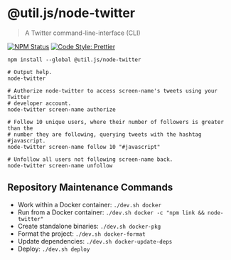 # @util.js/node-twitter

> A Twitter command-line-interface (CLI)

<p>
  <a href="https://www.npmjs.com/package/@util.js/node-twitter"><img alt="NPM Status" src="https://img.shields.io/npm/v/@util.js/node-twitter.svg?style=flat"></a>
  <a href="https://github.com/prettier/prettier"><img alt="Code Style: Prettier" src="https://img.shields.io/badge/code_style-prettier-ff69b4.svg?style=flat-square"></a>
</p>

```
npm install --global @util.js/node-twitter

# Output help.
node-twitter

# Authorize node-twitter to access screen-name's tweets using your Twitter
# developer account.
node-twitter screen-name authorize

# Follow 10 unique users, where their number of followers is greater than the
# number they are following, querying tweets with the hashtag #javascript.
node-twitter screen-name follow 10 "#javascript"

# Unfollow all users not following screen-name back.
node-twitter screen-name unfollow
```

[comment]: # "Update outputHelp in NodeTwitterMain if you update "
[comment]: # "node-twitter's usage here."

## Repository Maintenance Commands

- Work within a Docker container: `./dev.sh docker`
- Run from a Docker container: `./dev.sh docker -c "npm link && node-twitter"`
- Create standalone binaries: `./dev.sh docker-pkg`
- Format the project: `./dev.sh docker-format`
- Update dependencies: `./dev.sh docker-update-deps`
- Deploy: `./dev.sh deploy`
